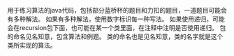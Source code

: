 用于练习算法的java代码，包括部分蓝桥杯的题目和力扣的题目，一道题目可能会有多种解法。
如果有多种解法，使用数字标识每一种写法。
如果使用递归，可能会在recursion包下面，也可能在某一个类里面，在注释中注明是否使用递归。
包的命名见名知意，包含算法和例题。
类的命名也是见名知意，类的名字就是这个类所实现的算法。
